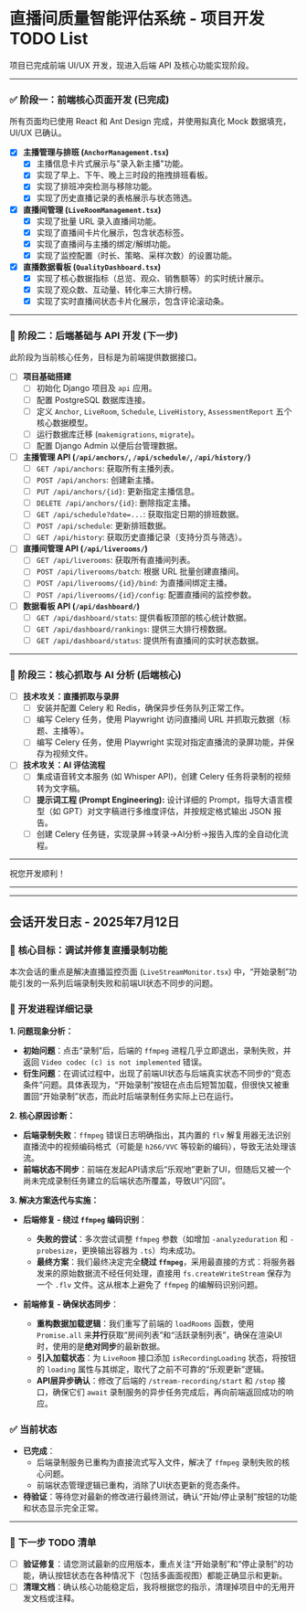 # 直播间质量智能评估系统 - 项目开发 TODO List

项目已完成前端 UI/UX 开发，现进入后端 API 及核心功能实现阶段。

---

### ✅ 阶段一：前端核心页面开发 (已完成)

所有页面均已使用 React 和 Ant Design 完成，并使用拟真化 Mock 数据填充，UI/UX 已确认。

-   [x] **主播管理与排班 (`AnchorManagement.tsx`)**
    -   [x] 主播信息卡片式展示与"录入新主播"功能。
    -   [x] 实现了早上、下午、晚上三时段的拖拽排班看板。
    -   [x] 实现了排班冲突检测与移除功能。
    -   [x] 实现了历史直播记录的表格展示与状态筛选。
-   [x] **直播间管理 (`LiveRoomManagement.tsx`)**
    -   [x] 实现了批量 URL 录入直播间功能。
    -   [x] 实现了直播间卡片化展示，包含状态标签。
    -   [x] 实现了直播间与主播的绑定/解绑功能。
    -   [x] 实现了监控配置（时长、策略、采样次数）的设置功能。
-   [x] **直播数据看板 (`QualityDashboard.tsx`)**
    -   [x] 实现了核心数据指标（总览、观众、销售额等）的实时统计展示。
    -   [x] 实现了观众数、互动量、转化率三大排行榜。
    -   [x] 实现了实时直播间状态卡片化展示，包含评论滚动条。

---

### 🚀 阶段二：后端基础与 API 开发 (下一步)

此阶段为当前核心任务，目标是为前端提供数据接口。

-   [ ] **项目基础搭建**
    -   [ ] 初始化 Django 项目及 `api` 应用。
    -   [ ] 配置 PostgreSQL 数据库连接。
    -   [ ] 定义 `Anchor`, `LiveRoom`, `Schedule`, `LiveHistory`, `AssessmentReport` 五个核心数据模型。
    -   [ ] 运行数据库迁移 (`makemigrations`, `migrate`)。
    -   [ ] 配置 Django Admin 以便后台管理数据。
-   [ ] **主播管理 API (`/api/anchors/`, `/api/schedule/`, `/api/history/`)**
    -   [ ] `GET /api/anchors`: 获取所有主播列表。
    -   [ ] `POST /api/anchors`: 创建新主播。
    -   [ ] `PUT /api/anchors/{id}`: 更新指定主播信息。
    -   [ ] `DELETE /api/anchors/{id}`: 删除指定主播。
    -   [ ] `GET /api/schedule?date=...`: 获取指定日期的排班数据。
    -   [ ] `POST /api/schedule`: 更新排班数据。
    -   [ ] `GET /api/history`: 获取历史直播记录（支持分页与筛选）。
-   [ ] **直播间管理 API (`/api/liverooms/`)**
    -   [ ] `GET /api/liverooms`: 获取所有直播间列表。
    -   [ ] `POST /api/liverooms/batch`: 根据 URL 批量创建直播间。
    -   [ ] `POST /api/liverooms/{id}/bind`: 为直播间绑定主播。
    -   [ ] `POST /api/liverooms/{id}/config`: 配置直播间的监控参数。
-   [ ] **数据看板 API (`/api/dashboard/`)**
    -   [ ] `GET /api/dashboard/stats`: 提供看板顶部的核心统计数据。
    -   [ ] `GET /api/dashboard/rankings`: 提供三大排行榜数据。
    -   [ ] `GET /api/dashboard/status`: 提供所有直播间的实时状态数据。

---

### 🧠 阶段三：核心抓取与 AI 分析 (后端核心)

-   [ ] **技术攻关：直播抓取与录屏**
    -   [ ] 安装并配置 Celery 和 Redis，确保异步任务队列正常工作。
    -   [ ] 编写 Celery 任务，使用 Playwright 访问直播间 URL 并抓取元数据（标题、主播等）。
    -   [ ] 编写 Celery 任务，使用 Playwright 实现对指定直播流的录屏功能，并保存为视频文件。
-   [ ] **技术攻关：AI 评估流程**
    -   [ ] 集成语音转文本服务 (如 Whisper API)，创建 Celery 任务将录制的视频转为文字稿。
    -   [ ] **提示词工程 (Prompt Engineering):** 设计详细的 Prompt，指导大语言模型（如 GPT）对文字稿进行多维度评估，并按规定格式输出 JSON 报告。
    -   [ ] 创建 Celery 任务链，实现录屏->转录->AI分析->报告入库的全自动化流程。

---

祝您开发顺利！ 

---
---

## 会话开发日志 - 2025年7月12日

### 🎯 **核心目标：调试并修复直播录制功能**

本次会话的重点是解决直播监控页面 (`LiveStreamMonitor.tsx`) 中，“开始录制”功能引发的一系列后端录制失败和前端UI状态不同步的问题。

### 📜 **开发进程详细记录**

**1. 问题现象分析：**

*   **初始问题**：点击“录制”后，后端的 `ffmpeg` 进程几乎立即退出，录制失败，并返回 `Video codec (c) is not implemented` 错误。
*   **衍生问题**：在调试过程中，出现了前端UI状态与后端真实状态不同步的“竞态条件”问题。具体表现为，“开始录制”按钮在点击后短暂加载，但很快又被重置回“开始录制”状态，而此时后端录制任务实际上已在运行。

**2. 核心原因诊断：**

*   **后端录制失败**：`ffmpeg` 错误日志明确指出，其内置的 `flv` 解复用器无法识别直播流中的视频编码格式（可能是 `h266/VVC` 等较新的编码），导致无法处理该流。
*   **前端状态不同步**：前端在发起API请求后“乐观地”更新了UI，但随后又被一个尚未完成录制任务建立的后端状态所覆盖，导致UI“闪回”。

**3. 解决方案迭代与实施：**

*   **后端修复 - 绕过 `ffmpeg` 编码识别**：
    *   **失败的尝试**：多次尝试调整 `ffmpeg` 参数（如增加 `-analyzeduration` 和 `-probesize`，更换输出容器为 `.ts`）均未成功。
    *   **最终方案**：我们最终决定完全**绕过 `ffmpeg`**，采用最直接的方式：将服务器发来的原始数据流不经任何处理，直接用 `fs.createWriteStream` 保存为一个 `.flv` 文件。这从根本上避免了 `ffmpeg` 的编解码识别问题。

*   **前端修复 - 确保状态同步**：
    *   **重构数据加载逻辑**：我们重写了前端的 `loadRooms` 函数，使用 `Promise.all` 来**并行**获取“房间列表”和“活跃录制列表”，确保在渲染UI时，使用的是**绝对同步**的最新数据。
    *   **引入加载状态**：为 `LiveRoom` 接口添加 `isRecordingLoading` 状态，将按钮的 `loading` 属性与其绑定，取代了之前不可靠的“乐观更新”逻辑。
    *   **API层异步确认**：修改了后端的 `/stream-recording/start` 和 `/stop` 接口，确保它们 `await` 录制服务的异步任务完成后，再向前端返回成功的响应。

### ✅ **当前状态**

*   **已完成**：
    *   后端录制服务已重构为直接流式写入文件，解决了 `ffmpeg` 录制失败的核心问题。
    *   前端状态管理逻辑已重构，消除了UI状态更新的竞态条件。
*   **待验证**：等待您对最新的修改进行最终测试，确认“开始/停止录制”按钮的功能和状态显示完全正常。

---

### 📝 **下一步 TODO 清单**

*   [ ] **验证修复**：请您测试最新的应用版本，重点关注“开始录制”和“停止录制”的功能，确认按钮状态在各种情况下（包括多画面视图）都能正确显示和更新。
*   [ ] **清理文档**：确认核心功能稳定后，我将根据您的指示，清理掉项目中的无用开发文档或注释。